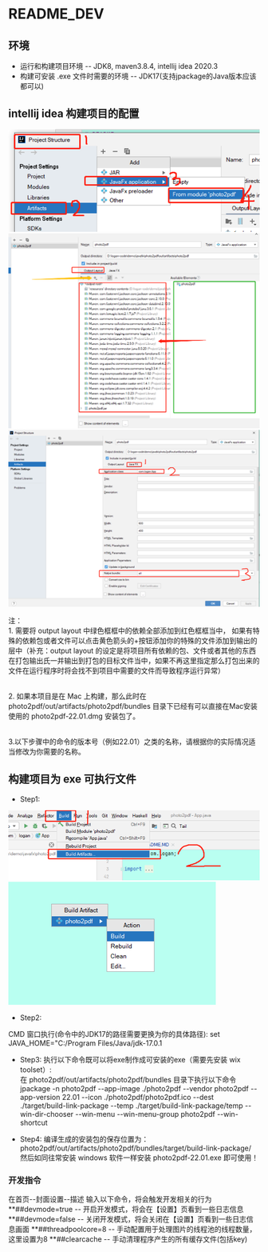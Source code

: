 # README_DEV

## 环境
* 运行和构建项目环境 -- JDK8, maven3.8.4, intellij idea 2020.3
* 构建可安装 .exe 文件时需要的环境 -- JDK17(支持jpackage的Java版本应该都可以)

## intellij idea 构建项目的配置
![avatar](asset/markdown/artifact-structure.png)
![avatar](asset/markdown/add-dependency.png)
![avatar](asset/markdown/artifact-main-class.png)

注：
<br>1. 需要将 output layout 中绿色框框中的依赖全部添加到红色框框当中， 如果有特殊的依赖包或者文件可以点击黄色箭头的+按钮添加你的特殊的文件添加到输出的层中（补充：output layout
的设定是将项目所有依赖的包、文件或者其他的东西在打包输出氏一并输出到打包的目标文件当中，如果不再这里指定那么打包出来的文件在运行程序时将会找不到项目中需要的文件而导致程序运行异常）

<br>2. 如果本项目是在 Mac 上构建，那么此时在 photo2pdf/out/artifacts/photo2pdf/bundles 目录下已经有可以直接在Mac安装使用的 photo2pdf-22.01.dmg 安装包了。

<br>3.以下步骤中的命令的版本号（例如22.01）之类的名称，请根据你的实际情况适当修改为你需要的名称。

## 构建项目为 exe 可执行文件
* Step1:

![avatar](asset/markdown/build-step-1.png)
![avatar](asset/markdown/build-step-2.png)

* Step2:

CMD 窗口执行(命令中的JDK17的路径需要更换为你的具体路径):
set JAVA_HOME="C:/Program Files/Java/jdk-17.0.1


* Step3:
执行以下命令既可以将exe制作成可安装的exe（需要先安装 wix toolset）: <br>
在 photo2pdf/out/artifacts/photo2pdf/bundles 目录下执行以下命令 <br>
jpackage -n photo2pdf --app-image ./photo2pdf --vendor photo2pdf --app-version 22.01 --icon ./photo2pdf/photo2pdf.ico --dest ./target/build-link-package --temp ./target/build-link-package/temp --win-dir-chooser --win-menu --win-menu-group photo2pdf --win-shortcut

* Step4:
编译生成的安装包的保存位置为：
photo2pdf/out/artifacts/photo2pdf/bundles/target/build-link-package/
<br>然后如同往常安装 windows 软件一样安装 photo2pdf-22.01.exe 即可使用！

### 开发指令
在首页--封面设置--描述 输入以下命令，将会触发开发相关的行为
**##devmode=true  -- 开启开发模式，将会在【设置】页看到一些日志信息
**##devmode=false  -- 关闭开发模式，将会关闭在【设置】页看到一些日志信息画面
**##threadpoolcore=8  -- 手动配置用于处理图片的线程池的线程数量，这里设置为8
**##clearcache  -- 手动清理程序产生的所有缓存文件(包括key)